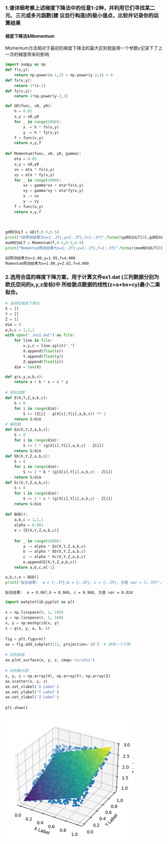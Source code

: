 ### 1.请详细考察上述梯度下降法中的任意1-2种，并利用它们寻找某二元、三元或多元函数(建 议自行构造)的极小值点，比较并记录你的运算结果

#### 梯度下降法&Momentum 
Momentum方法相对于最初的梯度下降法的最大区别就是用一个参数$\gamma$记录下了上一次的梯度带来的影响


```python
import numpy as np
def f(x,y):
    return np.power(x-1,2) + np.power(y-2,4) + 4
def fx(x,y):
    return 2*(x-1)
def fy(x,y):
    return 4*np.power(y-2,3)
```


```python
def GD(func, x0, y0):
    h = 0.05
    x,y = x0,y0
    for _ in range(1000):
        x -= h * fx(x,y)
        y -= h * fy(x,y)
    f = func(x,y)
    return x,y,f

def Momentum(func, x0, y0, gamma):
    eta = 0.05
    x,y = x0,y0
    vx = eta * fx(x,y)
    vy = eta * fy(x,y)
    for _ in range(1000):
        vx = gamma*vx + eta*fx(x,y)
        vy = gamma*vy + eta*fy(x,y)
        x -= vx
        y -= vy    
    f = func(x,y)
    return x,y,f
    
    
```


```python
gdRESULT = GD(f,0.5,0.5)
print("GD预测结果为x={:.2f},y={:.2f},f={:.3f}".format(gdRESULT[0],gdRESULT[1],gdRESULT[2]))
momRESULT = Momentum(f,0.5,0.5,0.9)
print("Momentum预测结果为x={:.2f},y={:.2f},f={:.3f}".format(momRESULT[0],momRESULT[1],momRESULT[2]))

```

    GD预测结果为x=1.00,y=1.95,f=4.000
    Momentum预测结果为x=1.00,y=2.02,f=4.000



### 2.选用合适的梯度下降方案，用于计算文件ex1.dat (三列数据分别为欧氏空间的x,y,z坐标)中 所给散点数据的线性(z=a+bx+cy)最小二乘拟合。


```python
# 选择批梯度下降法
X = []
Y = []
Z = []
dim = 0
a,b,c = 1,1,1
with open("./ex1.dat") as file:
    for line in file:
        x,y,z = line.split(",")
        X.append(float(x))
        Y.append(float(y))
        Z.append(float(z))
    dim = len(X)
```

```python
def g(x,y,a,b,c):
    return a + b * x + c * y

# 损失函数
def E(X,Y,Z,a,b,c):
    S = 0
    for i in range(dim):
        S += (Z[i] - g(X[i],Y[i],a,b,c)) ** 2
    return S/dim
# 偏导数
def Ea(X,Y,Z,a,b,c):
    S = 0
    for i in range(dim):
        S += 2 * (g(X[i],Y[i],a,b,c) - Z[i])
    return S/dim
def Eb(X,Y,Z,a,b,c):
    S = 0
    for i in range(dim):
        S += 2 * b * (g(X[i],Y[i],a,b,c) - Z[i])
    return S/dim
def Ec(X,Y,Z,a,b,c):
    S = 0
    for i in range(dim):
        S += 2 * c * (g(X[i],Y[i],a,b,c) - Z[i])
    return S/dim

def BGD():
    a,b,c = 1,1,1
    alpha = 0.001
    e = [E(X,Y,Z,a,b,c)]
    
    for _ in range(1000):
        a -= alpha * Ea(X,Y,Z,a,b,c)
        b -= alpha * Eb(X,Y,Z,a,b,c)
        c -= alpha * Ec(X,Y,Z,a,b,c)
        e.append(E(X,Y,Z,a,b,c))
    return a,b,c,e[-1]
```


```python
a,b,c,e = BGD()
print("拟合结果:  a = {:.3f},b = {:.3f}, c = {:.3f}, 方差 var = {:.3f}".format(a,b,c,e))
```
    拟合结果:  a = 0.967,b = 0.968, c = 0.968, 方差 var = 0.024


```python
import matplotlib.pyplot as plt  

x = np.linspace(0, 1, 100)  
y = np.linspace(0, 1, 100)  
x, y = np.meshgrid(x, y)  
z = g(x, y, a, b, c)  
  
fig = plt.figure()  
ax = fig.add_subplot(111, projection='3d')  # 使用一个子图  

# 绘制曲面  
ax.plot_surface(x, y, z, cmap='viridis')  
  
# 绘制散点图  
x, y, z = np.array(X), np.array(Y), np.array(Z)  
ax.scatter(x, y, z)  
ax.set_xlabel('X Label')  
ax.set_ylabel('Y Label')  
ax.set_zlabel('Z Label')  
  
plt.show()  
```

![png](output_10_0.png)
    

